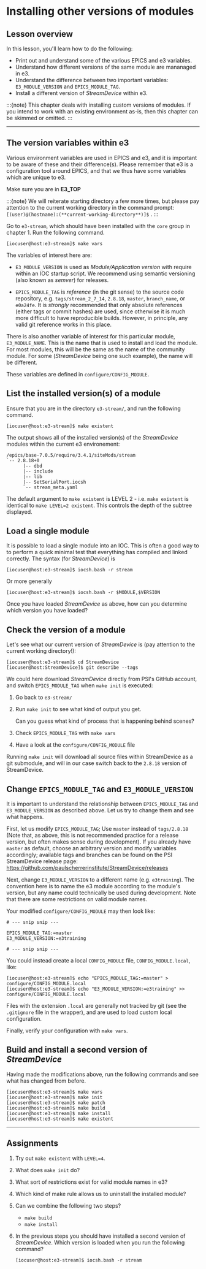 # Installing other versions of modules

## Lesson overview

In this lesson, you'll learn how to do the following:

* Print out and understand some of the various EPICS and e3 variables.
* Understand how different versions of the same module are mananaged in e3.
* Understand the difference between two important variables: `E3_MODULE_VERSION` and `EPICS_MODULE_TAG`.
* Install a different version of *StreamDevice* within e3.

:::{note}
This chapter deals with installing custom versions of modules. If you intend to work with an existing environment as-is, then this chapter can be skimmed or omitted.
:::

---

## The version variables within e3

Various environment variables are used in EPICS and e3, and it is important to be aware of these and their difference(s). Please remember that e3 is a configuration tool around EPICS, and that we thus have some variables which are unique to e3.

Make sure you are in **E3_TOP**

:::{note}
We will reiterate starting directory a few more times, but please pay attention to the current working directory in the command prompt: `[(user)@(hostname):(**current-working-directory**)]$` .
:::

Go to `e3-stream`, which should have been installed with the `core` group in chapter 1. Run the following command.

   ```console
   [iocuser@host:e3-stream]$ make vars
   ```

The variables of interest here are:

* `E3_MODULE_VERSION`  is used as *Module/Application version* with require within an IOC startup script. We recommend using semantic versioning (also known as *semver*) for releases. 

* `EPICS_MODULE_TAG` is *reference* (in the git sense) to the source code repository, e.g. `tags/stream_2_7_14`, `2.8.18`, `master`, `branch_name`, or `e0a24fe`. It is *strongly* recommended that
  only absolute references (either tags or commit hashes) are used, since otherwise it is much more difficult to have reproducible builds. However, in principle, any valid git reference
  works in this place.

There is also another variable of interest for this particular module, `E3_MODULE_NAME`. This is the name that is used to install and load the module. For most modules, this will
be the same as the name of the community module. For some (*StreamDevice* being one such example), the name will be different.

These variables are defined in `configure/CONFIG_MODULE`.

## List the installed version(s) of a module

Ensure that you are in the directory `e3-stream/`, and run the following command.

```console
[iocuser@host:e3-stream]$ make existent
```

The output shows all of the installed version(s) of the *StreamDevice* modules within the current e3 environement:

```console
/epics/base-7.0.5/require/3.4.1/siteMods/stream
`-- 2.8.18+0
      |-- dbd
      |-- include
      |-- lib
      |-- SetSerialPort.iocsh
      `-- stream_meta.yaml
```

The default argument to `make existent` is LEVEL 2 - i.e. `make existent` is identical to `make LEVEL=2 existent`. This controls the depth of the subtree displayed. 

## Load a single module

It is possible to load a single module into an IOC. This is often a good way to to perform a quick minimal test that everything has compiled and linked correctly. The
syntax (for *StreamDevice*) is

```console
[iocuser@host:e3-stream]$ iocsh.bash -r stream
```

Or more generally

```console
[iocuser@host:e3-stream]$ iocsh.bash -r $MODULE,$VERSION
```

Once you have loaded *StreamDevice* as above, how can you determine which version you have loaded?


## Check the version of a module

Let's see what our current version of *StreamDevice* is (pay attention to the current working directory!):

```console
[iocuser@host:e3-stream]$ cd StreamDevice
[iocuser@host:StreamDevice]$ git describe --tags
```

We could here download *StreamDevice* directly from PSI's GitHub account, and switch `EPICS_MODULE_TAG` when `make init` is executed:

1. Go back to `e3-stream/`
2. Run `make init` to see what kind of output you get.

   Can you guess what kind of process that is happening behind scenes?

3. Check `EPICS_MODULE_TAG` with `make vars`
4. Have a look at the `configure/CONFIG_MODULE` file

Running `make init` will download all source files within StreamDevice as a git submodule, and will in our case switch back to the `2.8.18` version of StreamDevice.

## Change `EPICS_MODULE_TAG` and `E3_MODULE_VERSION`

It is important to understand the relationship between `EPICS_MODULE_TAG` and `E3_MODULE_VERSION` as described above. Let us try to change them and see what happens.

First, let us modify `EPICS_MODULE_TAG`; Use `master` instead of `tags/2.8.18` (Note that, as above, this is not recommended practice for a release version, but
often makes sense during development). If you already have `master` as default, choose an arbitrary version and modify variables accordingly; available tags and
branches can be found on the PSI StreamDevice release page: https://github.com/paulscherrerinstitute/StreamDevice/releases

Next, change `E3_MODULE_VERSION` to a different name (e.g. `e3training`). The convention here is to name the e3 module according to the module's version, but any name
could technically be used during development. Note that there are some restrictions on valid module names.
  
Your modified `configure/CONFIG_MODULE` may then look like:

```make
# --- snip snip ---

EPICS_MODULE_TAG:=master
E3_MODULE_VERSION:=e3training

# --- snip snip ---
```

You could instead create a local `CONFIG_MODULE` file, `CONFIG_MODULE.local`, like:

```console
[iocuser@host:e3-stream]$ echo "EPICS_MODULE_TAG:=master" > configure/CONFIG_MODULE.local
[iocuser@host:e3-stream]$ echo "E3_MODULE_VERSION:=e3training" >> configure/CONFIG_MODULE.local
```

Files with the extension `.local` are generally not tracked by git (see the `.gitignore` file in the wrapper), and are
used to load custom local configuration.

Finally, verify your configuration with `make vars`.

## Build and install a second version of *StreamDevice*

Having made the modifications above, run the following commands and see what has changed from before.

```console
[iocuser@host:e3-stream]$ make vars
[iocuser@host:e3-stream]$ make init
[iocuser@host:e3-stream]$ make patch
[iocuser@host:e3-stream]$ make build
[iocuser@host:e3-stream]$ make install
[iocuser@host:e3-stream]$ make existent
```

---

## Assignments

1. Try out `make existent` with `LEVEL=4`.
2. What does `make init` do?
3. What sort of restrictions exist for valid module names in e3?
4. Which kind of make rule allows us to uninstall the installed module?
5. Can we combine the following two steps? 
   - `make build`
   - `make install`

6. In the previous steps you should have installed a second version of *StreamDevice*. Which version is loaded when you run the following command?
   ```console
   [iocuser@host:e3-stream]$ iocsh.bash -r stream
   ```

